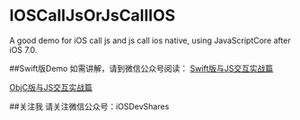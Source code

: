 # IOSCallJsOrJsCallIOS
A good demo for iOS call js and js call ios native, using JavaScriptCore after iOS 7.0.

##Swift版Demo
如需讲解，请到微信公众号阅读：
[Swift版与JS交互实战篇](http://mp.weixin.qq.com/s?__biz=MzIzMzA4NjA5Mw==&mid=214070747&idx=1&sn=57b45fa293d0500365d9a0a4ff74a4e1#rd)

[ObjC版与JS交互实战篇](http://mp.weixin.qq.com/s?__biz=MzIzMzA4NjA5Mw==&mid=214063688&idx=1&sn=903258ec2d3ae431b4d9ee55cb59ed89#rd)

##关注我
请关注微信公众号：iOSDevShares

